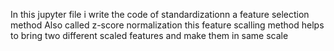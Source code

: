 In this jupyter file i write the  code of standardizationn a feature selection method
Also called z-score normalization
this feature scalling method helps to bring two different scaled features and make them in same scale 

